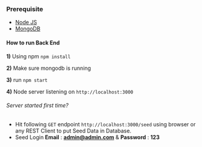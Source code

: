 ### Prerequisite
* [Node JS](https://nodejs.org/ "Nodejs")
* [MongoDB](https://www.mongodb.com/ "MongoDB")

#### How to run Back End

**1)** Using npm ```npm install```

**2)** Make sure mongodb is running

**3)** run ```npm start```

**4)** Node server listening on ```http://localhost:3000```

###### Server started first time?

* Hit following ```GET``` endpoint ```http://localhost:3000/seed``` using browser or any REST Client to put Seed Data in Database.
* Seed Login **Email** : **admin@admin.com** & **Password** : **123**